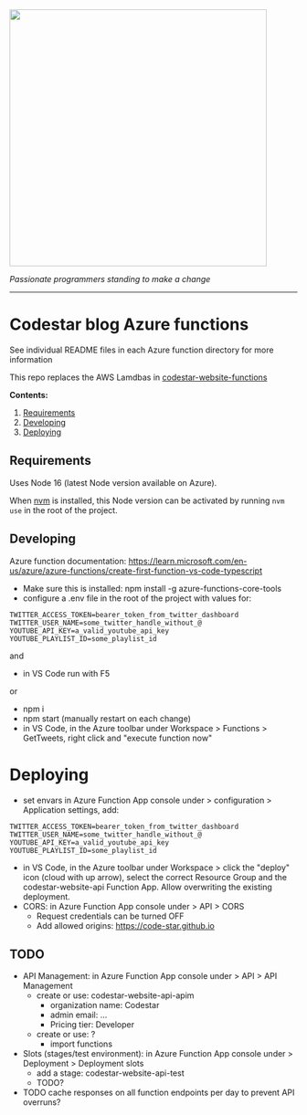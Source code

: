 <img align=center src=https://cloud.githubusercontent.com/assets/4116708/12473911/e67fdd44-c016-11e5-9c21-5714e07549fe.png width=450 />

_Passionate programmers standing to make a change_

---

# Codestar blog Azure functions

See individual README files in each Azure function directory for more information

This repo replaces the AWS Lamdbas in [codestar-website-functions](https://github.com/code-star/codestar-website-functions)

**Contents:**

1. [Requirements](#requirements)
1. [Developing](#developing)
1. [Deploying](#deploying)

## Requirements

Uses Node 16 (latest Node version available on Azure).

When [nvm](https://github.com/creationix/nvm) is installed, this Node version can be activated by running `nvm use` in the root of the project.

## Developing

Azure function documentation: https://learn.microsoft.com/en-us/azure/azure-functions/create-first-function-vs-code-typescript

- Make sure this is installed: npm install -g azure-functions-core-tools
- configure a .env file in the root of the project with values for:

```
TWITTER_ACCESS_TOKEN=bearer_token_from_twitter_dashboard
TWITTER_USER_NAME=some_twitter_handle_without_@
YOUTUBE_API_KEY=a_valid_youtube_api_key
YOUTUBE_PLAYLIST_ID=some_playlist_id
```

and

- in VS Code run with F5

or

- npm i
- npm start (manually restart on each change)
- in VS Code, in the Azure toolbar under Workspace > Functions > GetTweets, right click and "execute function now"

# Deploying

- set envars in Azure Function App console under > configuration > Application settings, add:

```
TWITTER_ACCESS_TOKEN=bearer_token_from_twitter_dashboard
TWITTER_USER_NAME=some_twitter_handle_without_@
YOUTUBE_API_KEY=a_valid_youtube_api_key
YOUTUBE_PLAYLIST_ID=some_playlist_id
```

- in VS Code, in the Azure toolbar under Workspace > click the "deploy" icon (cloud with up arrow), select the correct Resource Group and the codestar-website-api Function App. Allow overwriting the existing deployment.
- CORS: in Azure Function App console under > API > CORS
  - Request credentials can be turned OFF
  - Add allowed origins: https://code-star.github.io

## TODO

- API Management: in Azure Function App console under > API > API Management
  - create or use: codestar-website-api-apim
    - organization name: Codestar
    - admin email: ...
    - Pricing tier: Developer
  - create or use: ?
    - import functions
- Slots (stages/test environment): in Azure Function App console under > Deployment > Deployment slots
  - add a stage: codestar-website-api-test
  - TODO?
- TODO cache responses on all function endpoints per day to prevent API overruns?
